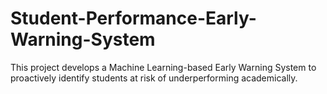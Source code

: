 # Student-Performance-Early-Warning-System
This project develops a Machine Learning-based Early Warning System to proactively identify students at risk of underperforming academically.

